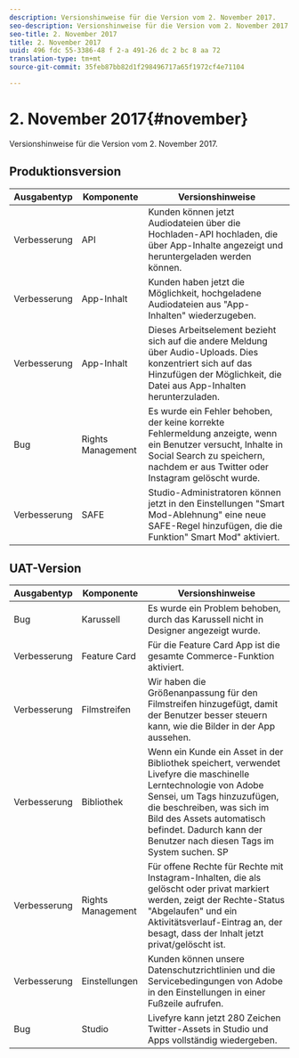 ```yaml
---
description: Versionshinweise für die Version vom 2. November 2017.
seo-description: Versionshinweise für die Version vom 2. November 2017.
seo-title: 2. November 2017
title: 2. November 2017
uuid: 496 fdc 55-3386-48 f 2-a 491-26 dc 2 bc 8 aa 72
translation-type: tm+mt
source-git-commit: 35feb87bb82d1f298496717a65f1972cf4e71104

---
```



# 2. November 2017{#november}

Versionshinweise für die Version vom 2. November 2017.

## Produktionsversion

| **Ausgabentyp** | **Komponente** | **Versionshinweise** |
|---|---|---|
| Verbesserung | API | Kunden können jetzt Audiodateien über die Hochladen-API hochladen, die über App-Inhalte angezeigt und heruntergeladen werden können. |
| Verbesserung | App-Inhalt | Kunden haben jetzt die Möglichkeit, hochgeladene Audiodateien aus "App-Inhalten" wiederzugeben. |
| Verbesserung | App-Inhalt | Dieses Arbeitselement bezieht sich auf die andere Meldung über Audio-Uploads. Dies konzentriert sich auf das Hinzufügen der Möglichkeit, die Datei aus App-Inhalten herunterzuladen. |
| Bug | Rights Management | Es wurde ein Fehler behoben, der keine korrekte Fehlermeldung anzeigte, wenn ein Benutzer versucht, Inhalte in Social Search zu speichern, nachdem er aus Twitter oder Instagram gelöscht wurde. |
| Verbesserung | SAFE | Studio-Administratoren können jetzt in den Einstellungen "Smart Mod-Ablehnung" eine neue SAFE-Regel hinzufügen, die die Funktion" Smart Mod" aktiviert. |

## UAT-Version

| **Ausgabentyp** | **Komponente** | **Versionshinweise** |
|---|---|---|
| Bug | Karussell | Es wurde ein Problem behoben, durch das Karussell nicht in Designer angezeigt wurde. |
| Verbesserung | Feature Card | Für die Feature Card App ist die gesamte Commerce-Funktion aktiviert. |
| Verbesserung | Filmstreifen | Wir haben die Größenanpassung für den Filmstreifen hinzugefügt, damit der Benutzer besser steuern kann, wie die Bilder in der App aussehen. |
| Verbesserung | Bibliothek | Wenn ein Kunde ein Asset in der Bibliothek speichert, verwendet Livefyre die maschinelle Lerntechnologie von Adobe Sensei, um Tags hinzuzufügen, die beschreiben, was sich im Bild des Assets automatisch befindet. Dadurch kann der Benutzer nach diesen Tags im System suchen. SP |
| Verbesserung | Rights Management | Für offene Rechte für Rechte mit Instagram-Inhalten, die als gelöscht oder privat markiert werden, zeigt der Rechte-Status "Abgelaufen" und ein Aktivitätsverlauf-Eintrag an, der besagt, dass der Inhalt jetzt privat/gelöscht ist. |
| Verbesserung | Einstellungen | Kunden können unsere Datenschutzrichtlinien und die Servicebedingungen von Adobe in den Einstellungen in einer Fußzeile aufrufen. |
| Bug | Studio | Livefyre kann jetzt 280 Zeichen Twitter-Assets in Studio und Apps vollständig wiedergeben. |

